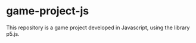# game-project-js
This repository is a game project developed in Javascript, using the library p5.js.
